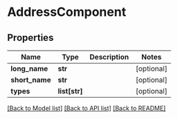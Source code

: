 # AddressComponent

## Properties
Name | Type | Description | Notes
------------ | ------------- | ------------- | -------------
**long_name** | **str** |  | [optional] 
**short_name** | **str** |  | [optional] 
**types** | **list[str]** |  | [optional] 

[[Back to Model list]](../README.md#documentation-for-models) [[Back to API list]](../README.md#documentation-for-api-endpoints) [[Back to README]](../README.md)

